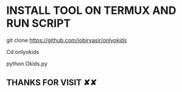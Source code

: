 


# INSTALL TOOL ON TERMUX AND RUN SCRIPT

git clone https://github.com/jobiryasir/onlyokids



Cd onlyokids

python Okids.py



## THANKS FOR VISIT ✘✘
